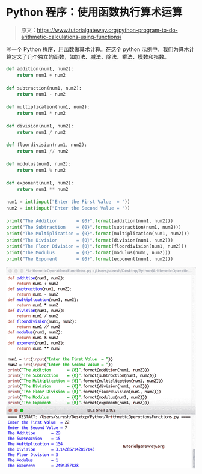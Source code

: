 # Python 程序：使用函数执行算术运算

> 原文：<https://www.tutorialgateway.org/python-program-to-do-arithmetic-calculations-using-functions/>

写一个 Python 程序，用函数做算术计算。在这个 python 示例中，我们为算术计算定义了几个独立的函数，如加法、减法、除法、乘法、模数和指数。

```py
def addition(num1, num2):
    return num1 + num2

def subtraction(num1, num2):
    return num1 - num2

def multiplication(num1, num2):
    return num1 * num2

def division(num1, num2):
    return num1 / num2

def floordivision(num1, num2):
    return num1 // num2

def modulus(num1, num2):
    return num1 % num2

def exponent(num1, num2):
    return num1 ** num2

num1 = int(input("Enter the First Value  = "))
num2 = int(input("Enter the Second Value = "))

print("The Addition       = {0}".format(addition(num1, num2)))
print("The Subtraction    = {0}".format(subtraction(num1, num2)))
print("The Multiplication = {0}".format(multiplication(num1, num2)))
print("The Division       = {0}".format(division(num1, num2)))
print("The Floor Division = {0}".format(floordivision(num1, num2)))
print("The Modulus        = {0}".format(modulus(num1, num2)))
print("The Exponent       = {0}".format(exponent(num1, num2)))
```

![Python Program to do Arithmetic Calculations using Functions](img/ac16af089a8fc366a07fa754d0f671e1.png)
